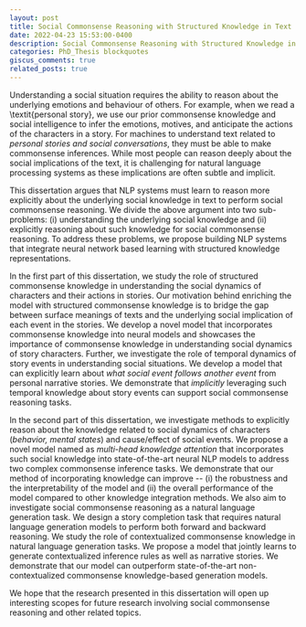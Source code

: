 ```yaml
---
layout: post
title: Social Commonsense Reasoning with Structured Knowledge in Text 
date: 2022-04-23 15:53:00-0400
description: Social Commonsense Reasoning with Structured Knowledge in Text
categories: PhD_Thesis blockquotes
giscus_comments: true
related_posts: true
---
```




Understanding a social situation requires the ability to reason about the underlying emotions and behaviour of others. For example, when we read a \textit{personal story}, we use our prior commonsense knowledge and social intelligence to infer the emotions, motives, and anticipate the actions of the characters in a story. For machines to understand text related to *personal stories and social conversations*, they must be able to make commonsense inferences. While most people can reason deeply about the social implications of the text, it is challenging for natural language processing systems as these implications are often subtle and implicit. 

This dissertation argues that NLP systems must learn to reason more explicitly about the underlying social knowledge in text to perform social commonsense reasoning. We divide the above argument into two sub-problems: (i) understanding the underlying social knowledge and (ii) explicitly reasoning about such knowledge for social commonsense reasoning. To address these problems, we propose building NLP systems that integrate neural network based learning with structured knowledge representations. 

In the first part of this dissertation, we study the role of structured commonsense knowledge in understanding the social dynamics of characters and their actions in stories. Our motivation behind enriching the model with structured commonsense knowledge is to bridge the gap between surface meanings of texts and the underlying social implication of each event in the stories. We develop a novel model that incorporates commonsense knowledge into neural models and showcases the importance of commonsense knowledge in understanding social dynamics of story characters. Further, we investigate the role of temporal dynamics of story events in understanding social situations. We develop a model that can explicitly learn about *what social event follows another event* from personal narrative stories. We demonstrate that *implicitly* leveraging such temporal knowledge about story events can support social commonsense reasoning tasks. 

In the second part of this dissertation, we investigate methods to explicitly reason about the knowledge related to social dynamics of characters (*behavior, mental states*) and cause/effect of social events. We propose a novel model named as *multi-head knowledge attention* that incorporates such social knowledge into state-of-the-art neural NLP models to address two complex commonsense inference tasks. We demonstrate that our method of incorporating knowledge can improve -- (i) the robustness and the interpretability of the model and (ii) the overall performance of the model compared to other knowledge integration methods. We also aim to investigate social commonsense reasoning as a natural language generation task. We design a story completion task that requires natural language generation models to perform both forward and backward reasoning. We study the role of contextualized commonsense knowledge in natural language generation tasks. We propose a model that jointly learns to generate contextualized inference rules as well as narrative stories. We demonstrate that our model can outperform state-of-the-art non-contextualized commonsense knowledge-based generation models. 

We hope that the research presented in this dissertation will open up interesting scopes for future research involving social commonsense reasoning and other related topics.
